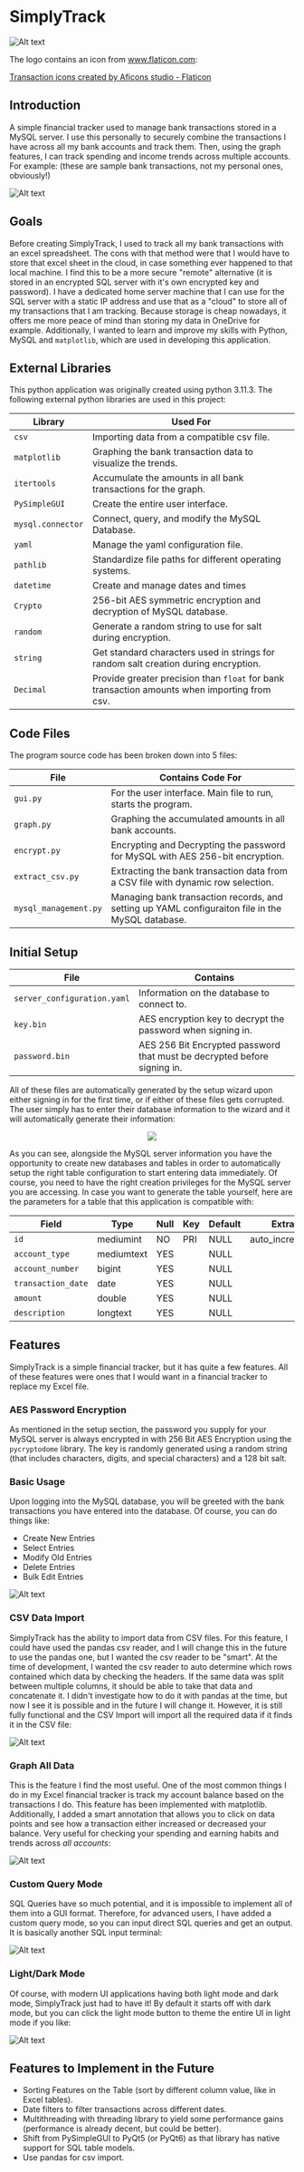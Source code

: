# SimplyTrack
![Alt text](<SimplyTrack Logo.png>)

The logo contains an icon from www.flaticon.com:

<a href="https://www.flaticon.com/free-icons/transaction" title="transaction icons">Transaction icons created by Aficons studio - Flaticon</a>

## Introduction
A simple financial tracker used to manage bank transactions stored in a MySQL server. I use this personally to securely combine the transactions I have across all my bank accounts and track them. Then, using the graph features, I can track spending and income trends across multiple accounts. For example: (these are sample bank transactions, not my personal ones, obviously!)

![Alt text](main_window.png)

## Goals
Before creating SimplyTrack, I used to track all my bank transactions with an excel spreadsheet. The cons with that method were that I would have to store that excel sheet in the cloud, in case something ever happened to that local machine. I find this to be a more secure "remote" alternative (it is stored in an encrypted SQL server with it's own encrypted key and password). I have a dedicated home server machine that I can use for the SQL server with a static IP address and use that as a "cloud" to store all of my transactions that I am tracking. Because storage is cheap nowadays, it offers me more peace of mind than storing my data in OneDrive for example. Additionally, I wanted to learn and improve my skills with Python, MySQL and `matplotlib`, which are used in developing this application.

## External Libraries
This python application was originally created using python 3.11.3. The following external python libraries are used in this project:

<div align="center">

| Library           | Used For                                                                                     |
| ----------------- | -------------------------------------------------------------------------------------------- |
| `csv`             | Importing data from a compatible csv file.                                                   |
| `matplotlib`      | Graphing the bank transaction data to visualize the trends.                                  |
| `itertools`       | Accumulate the amounts in all bank transactions for the graph.                               |
| `PySimpleGUI`     | Create the entire user interface.                                                            |
| `mysql.connector` | Connect, query, and modify the MySQL Database.                                               |
| `yaml`            | Manage the yaml configuration file.                                                          |
| `pathlib`         | Standardize file paths for different operating systems.                                      |
| `datetime`        | Create and manage dates and times                                                            |
| `Crypto`          | 256-bit AES symmetric encryption and decryption of MySQL database.                           |
| `random`          | Generate a random string to use for salt during encryption.                                  |
| `string`          | Get standard characters used in strings for random salt creation during encryption.          |
| `Decimal`         | Provide greater precision than `float` for bank transaction amounts when importing from csv. |

</div>

## Code Files
The program source code has been broken down into 5 files:

<div align="center">

| File                  | Contains Code For                                                                                |
| --------------------- | ------------------------------------------------------------------------------------------------ |
| `gui.py`              | For the user interface. Main file to run, starts the program.                                    |
| `graph.py`            | Graphing the accumulated amounts in all bank accounts.                                           |
| `encrypt.py`          | Encrypting and Decrypting the password for MySQL with AES 256-bit encryption.                    |
| `extract_csv.py`      | Extracting the bank transaction data from a CSV file with dynamic row selection.                 |
| `mysql_management.py` | Managing bank transaction records, and setting up YAML configuraiton file in the MySQL database. |

</div>

## Initial Setup

<div align="center">

| File                        | Contains                                                                 |
| --------------------------- | ------------------------------------------------------------------------ |
| `server_configuration.yaml` | Information on the database to connect to.                               |
| `key.bin`                   | AES encryption key to decrypt the password when signing in.              |
| `password.bin`              | AES 256 Bit Encrypted password that must be decrypted before signing in. |

</div>

All of these files are automatically generated by the setup wizard upon either signing in for the first time, or if either of these files gets corrupted. The user simply has to enter their database information to the wizard and it will automatically generate their information:

<p align="center">
  <img src="initial_setup.png" />
</p>

As you can see, alongside the MySQL server information you have the opportunity to create new databases and tables in order to automatically setup the right table configuration to start entering data immediately. Of course, you need to have the right creation privileges for the MySQL server you are accessing. In case you want to generate the table yourself, here are the parameters for a table that this application is compatible with:

<div align="center">

| Field              | Type       | Null | Key  | Default | Extra          |
| ----------------   | ---------- | ---- | ---- | ------- | -------------- |
| `id`               | mediumint  | NO   | PRI  | NULL    | auto_increment |
| `account_type`     | mediumtext | YES  |      | NULL    |                |
| `account_number`   | bigint     | YES  |      | NULL    |                |
| `transaction_date` | date       | YES  |      | NULL    |                |
| `amount`           | double     | YES  |      | NULL    |                |
| `description`      | longtext   | YES  |      | NULL    |                |

</div>

## Features
SimplyTrack is a simple financial tracker, but it has quite a few features. All of these features were ones that I would want in a financial tracker to replace my Excel file.

### AES Password Encryption
As mentioned in the setup section, the password you supply for your MySQL server is always encrypted in with 256 Bit AES Encryption using the `pycryptodome` library. The key is randomly generated using a random string (that includes characters, digits, and special characters) and a 128 bit salt.

### Basic Usage
Upon logging into the MySQL database, you will be greeted with the bank transactions you have entered into the database. Of course, you can do things like:
* Create New Entries
* Select Entries
* Modify Old Entries
* Delete Entries
* Bulk Edit Entries

![Alt text](modify_entries.png)

### CSV Data Import
SimplyTrack has the ability to import data from CSV files. For this feature, I could have used the pandas csv reader, and I will change this in the future to use the pandas one, but I wanted the csv reader to be "smart". At the time of development, I wanted the csv reader to auto determine which rows contained which data by checking the headers. If the same data was split between multiple columns, it should be able to take that data and concatenate it. I didn't investigate how to do it with pandas at the time, but now I see it is possible and in the future I will change it. However, it is still fully functional and the CSV Import will import all the required data if it finds it in the CSV file:

![Alt text](import_csv_dialog.png)

### Graph All Data

This is the feature I find the most useful. One of the most common things I do in my Excel financial tracker is track my account balance based on the transactions I do. This feature has been implemented with matplotlib. Additionally, I added a smart annotation that allows you to click on data points and see how a transaction either increased or decreased your balance. Very useful for checking your spending and earning habits and trends across *all accounts*:

![Alt text](graph_window.png)

### Custom Query Mode

SQL Queries have so much potential, and it is impossible to implement all of them into a GUI format. Therefore, for advanced users, I have added a custom query mode, so you can input direct SQL queries and get an output. It is basically another SQL input terminal:

![Alt text](custom_query_window.png)

### Light/Dark Mode
Of course, with modern UI applications having both light mode and dark mode, SimplyTrack just had to have it! By default it starts off with dark mode, but you can click the light mode button to theme the entire UI in light mode if you like:

![Alt text](light_mode.png)

## Features to Implement in the Future
* Sorting Features on the Table (sort by different column value, like in Excel tables).
* Date filters to filter transactions across different dates.
* Multithreading with threading library to yield some performance gains (performance is already decent, but could be better).
* Shift from PySimpleGUI to PyQt5 (or PyQt6) as that library has native support for SQL table models.
* Use pandas for csv import.
